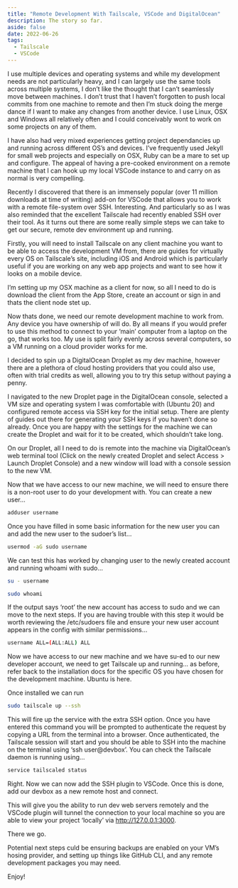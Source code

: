 ```yaml
---
title: "Remote Development With Tailscale, VSCode and DigitalOcean"
description: The story so far.
aside: false
date: 2022-06-26
tags:
  - Tailscale
  - VSCode
---
```


I use multiple devices and operating systems and while my development needs are not particularly heavy, and I can largely use the same tools across multiple systems, I don’t like the thought that I can’t seamlessly move between machines. I don’t trust that I haven’t forgotten to push local commits from one machine to remote and then I’m stuck doing the merge dance if I want to make any changes from another device. I use Linux, OSX and Windows all relatively often and I could conceivably wont to work on some projects on any of them.

I have also had very mixed experiences getting project dependancies up and running across different OS’s and devices. I’ve frequently used Jekyll for small web projects and especially on OSX, Ruby can be a mare to set up and configure. The appeal of having a pre-cooked environment on a remote machine that I can hook up my local VSCode instance to and carry on as normal is very compelling.

Recently I discovered that there is an immensely popular (over 11 million downloads at time of writing) add-on for VSCode that allows you to work with a remote file-system over SSH. Interesting. And particularly so as I was also reminded that the excellent Tailscale had recently enabled SSH over their tool. As it turns out there are some really simple steps we can take to get our secure, remote dev environment up and running.

Firstly, you will need to install Tailscale on any client machine you want to be able to access the development VM from, there are guides for virtually every OS on Tailscale’s site, including iOS and Android which is particularly useful if you are working on any web app projects and want to see how it looks on a mobile device.

I’m setting up my OSX machine as a client for now, so all I need to do is download the client from the App Store, create an account or sign in and thats the client node stet up.

Now thats done, we need our remote development machine to work from. Any device you have ownership of will do. By all means if you would prefer to use this method to connect to your ‘main’ computer from a laptop on the go, that works too. My use is split fairly evenly across several computers, so a VM running on a cloud provider works for me.

I decided to spin up a DigitalOcean Droplet as my dev machine, however there are a plethora of cloud hosting providers that you could also use, often with trial credits as well, allowing you to try this setup without paying a penny.

I navigated to the new Droplet page in the DigitalOcean console, selected a VM size and operating system I was comfortable with (Ubuntu 20) and configured remote access via SSH key for the initial setup. There are plenty of guides out there for generating your SSH keys if you haven’t done so already. Once you are happy with the settings for the machine we can create the Droplet and wait for it to be created, which shouldn’t take long.

On our Droplet, all I need to do is remote into the machine via DigitalOcean’s web terminal tool (Click on the newly created Droplet and select Access > Launch Droplet Console) and a new window will load with a console session to the new VM.

Now that we have access to our new machine, we will need to ensure there is a non-root user to do your development with. You can create a new user…
```Bash
adduser username
```

Once you have filled in some basic information for the new user you can and add the new user to the sudoer’s list…
```Bash
usermod -aG sudo username
```

We can test this has worked by changing user to the newly created account and running whoami with sudo…
```Bash
su - username

sudo whoami
```

If the output says ‘root’ the new account has access to sudo and we can move to the next steps. If you are having trouble with this step it would be worth reviewing the /etc/sudoers file and ensure your new user account appears in the config with similar permissions…
```Bash
username ALL=(ALL:ALL) ALL
```

Now we have access to our new machine and we have su-ed to our new developer account, we need to get Tailscale up and running… as before, refer back to the installation docs for the specific OS you have chosen for the development machine. Ubuntu is here.

Once installed we can run
```Bash
sudo tailscale up --ssh
```

This will fire up the service with the extra SSH option. Once you have entered this command you will be prompted to authenticate the request by copying a URL from the terminal into a browser. Once authenticated, the Tailscale session will start and you should be able to SSH into the machine on the terminal using ‘ssh user@devbox’. You can check the Tailscale daemon is running using…
```Bash
service tailscaled status
```

Right. Now we can now add the SSH plugin to VSCode. Once this is done, add our devbox as a new remote host and connect.

This will give you the ability to run dev web servers remotely and the VSCode plugin will tunnel the connection to your local machine so you are able to view your project ‘locally’ via http://127.0.0.1:3000.

There we go.

Potential next steps culd be ensuring backups are enabled on your VM’s hosing provider, and setting up things like GitHub CLI, and any remote development packages you may need.

Enjoy!
